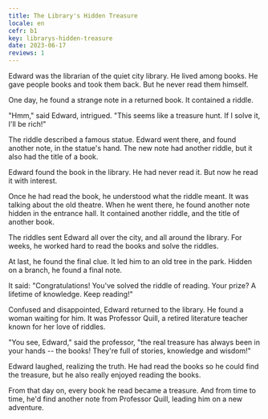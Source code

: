```yaml
---
title: The Library's Hidden Treasure
locale: en
cefr: b1
key: librarys-hidden-treasure
date: 2023-06-17
reviews: 1
---
```


Edward was the librarian of the quiet city library. He lived among books. He gave people books and took them back. But he never read them himself.

One day, he found a strange note in a returned book. It contained a riddle.

"Hmm," said Edward, intrigued. "This seems like a treasure hunt. If I solve it, I'll be rich!"

The riddle described a famous statue. Edward went there, and found another note, in the statue's hand. The new note had another riddle, but it also had the title of a book.

Edward found the book in the library. He had never read it. But now he read it with interest.

Once he had read the book, he understood what the riddle meant. It was talking about the old theatre. When he went there, he found another note hidden in the entrance hall. It contained another riddle, and the title of another book.

The riddles sent Edward all over the city, and all around the library. For weeks, he worked hard to read the books and solve the riddles.

At last, he found the final clue. It led him to an old tree in the park. Hidden on a branch, he found a final note.

It said: "Congratulations! You've solved the riddle of reading. Your prize? A lifetime of knowledge. Keep reading!"

Confused and disappointed, Edward returned to the library. He found a woman waiting for him. It was Professor Quill, a retired literature teacher known for her love of riddles.

"You see, Edward," said the professor, "the real treasure has always been in your hands -- the books! They're full of stories, knowledge and wisdom!"

Edward laughed, realizing the truth. He had read the books so he could find the treasure, but he also really enjoyed reading the books.

From that day on, every book he read became a treasure. And from time to time, he'd find another note from Professor Quill, leading him on a new adventure.